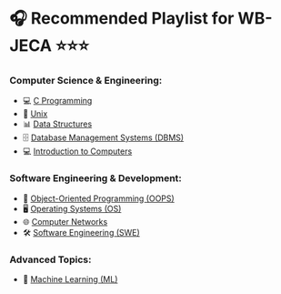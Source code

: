 #  🎧  Recommended Playlist for WB-JECA ⭐⭐⭐

### Computer Science & Engineering:

- 💻 [C Programming](https://www.youtube.com/watch?v=rLf3jnHxSmU&list=PLBlnK6fEyqRggZZgYpPMUxdY1CYkZtARR)
- 🐧 [Unix](https://www.youtube.com/watch?v=LxrKRkCyRwU&list=PLUDwpEzHYYLtjJWMCJJDoPXjeSfzrCF-F&index=1)
- 📊 [Data Structures](https://www.youtube.com/watch?v=B31LgI4Y4DQ)
- 🗄️ [Database Management Systems (DBMS)](https://www.youtube.com/watch?v=kBdlM6hNDAE&list=PLxCzCOWd7aiFAN6I8CuViBuCdJgiOkT2Y&index=1)
- 💻 [Introduction to Computers](https://www.youtube.com/watch?v=L9X7XXfHYdU&list=PLxCzCOWd7aiHMonh3G6QNKq53C6oNXGrX)

### Software Engineering & Development:

- 🧱 [Object-Oriented Programming (OOPS)](https://www.youtube.com/watch?v=Iuo9PpGE04Y&list=PLLYz8uHU480j37APNXBdPz7YzAi4XlQUF&index=1)
- 🖥️ [Operating Systems (OS)](https://www.youtube.com/watch?v=bkSWJJZNgf8&list=PLxCzCOWd7aiGz9donHRrE9I3Mwn6XdP8p&index=1)
- 🌐 [Computer Networks](https://www.youtube.com/watch?v=JFF2vJaN0Cw&list=PLxCzCOWd7aiGFBD2-2joCpWOLUrDLvVV_&index=1)
- 🛠️ [Software Engineering (SWE)](https://www.youtube.com/watch?v=uJpQlyT_CK4&list=PLxCzCOWd7aiEed7SKZBnC6ypFDWYLRvB2&index=1)

### Advanced Topics:

- 🤖 [Machine Learning (ML)](https://www.youtube.com/watch?v=kz184QIO4ZQ&list=PLxCzCOWd7aiEXg5BV10k9THtjnS48yI-T)
